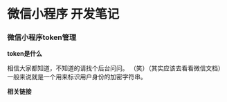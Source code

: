 # **微信小程序 开发笔记** 
### 微信小程序token管理
**token是什么** 

相信大家都知道，不知道的请找个后台问问。
（笑）（其实应该去看看微信文档）
一般来说就是一个用来标识用户身份的加密字符串。


**相关链接** 



```javascript

```